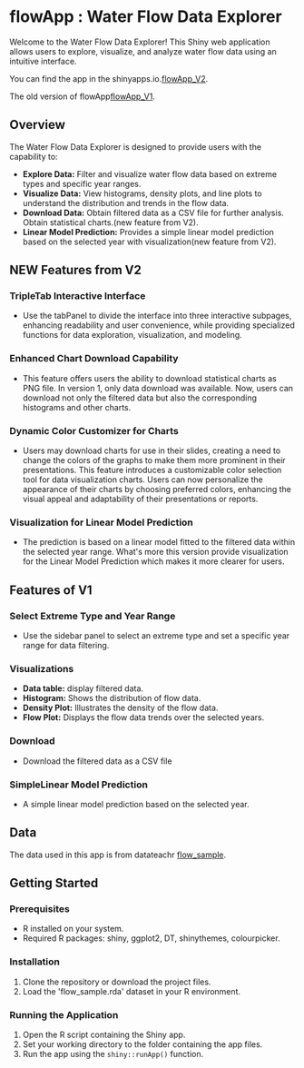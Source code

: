 # flowApp : Water Flow Data Explorer

Welcome to the Water Flow Data Explorer! This Shiny web application allows users to explore, visualize, and analyze water flow data using an intuitive interface.

You can find the app in the shinyapps.io.[flowApp_V2](https://yuehaowang.shinyapps.io/flowApp_V2/).

The old version of flowApp[flowApp_V1](https://yuehaowang.shinyapps.io/flowApp/).


## Overview

The Water Flow Data Explorer is designed to provide users with the capability to:

- **Explore Data:** Filter and visualize water flow data based on extreme types and specific year ranges.
- **Visualize Data:** View histograms, density plots, and line plots to understand the distribution and trends in the flow data.
- **Download Data:** Obtain filtered data as a CSV file for further analysis. Obtain statistical charts.(new feature from V2).
- **Linear Model Prediction:** Provides a simple linear model prediction based on the selected year with visualization(new feature from V2).

## NEW Features from V2

### TripleTab Interactive Interface

- Use the tabPanel to divide the interface into three interactive subpages, enhancing readability and user convenience, while providing specialized functions for data exploration, visualization, and modeling.

### Enhanced Chart Download Capability

- This feature offers users the ability to download statistical charts as PNG file. In version 1, only data download was available. Now, users can download not only the filtered data but also the corresponding histograms and other charts.

### Dynamic Color Customizer for Charts

- Users may download charts for use in their slides, creating a need to change the colors of the graphs to make them more prominent in their presentations. This feature introduces a customizable color selection tool for data visualization charts. Users can now personalize the appearance of their charts by choosing preferred colors, enhancing the visual appeal and adaptability of their presentations or reports.

### Visualization for Linear Model Prediction

- The prediction is based on a linear model fitted to the filtered data within the selected year range. What's more this version provide visualization for the Linear Model Prediction which makes it more clearer for users.



## Features of V1

### Select Extreme Type and Year Range

- Use the sidebar panel to select an extreme type and set a specific year range for data filtering.

### Visualizations

- **Data table:** display filtered data.
- **Histogram:** Shows the distribution of flow data.
- **Density Plot:** Illustrates the density of the flow data.
- **Flow Plot:** Displays the flow data trends over the selected years.

### Download

- Download the filtered data as a CSV file


### SimpleLinear Model Prediction

- A simple linear model prediction based on the selected year.

## Data

The data used in this app is from datateachr [flow_sample](https://github.com/UBC-MDS/datateachr).


## Getting Started

### Prerequisites

- R installed on your system.
- Required R packages: shiny, ggplot2, DT, shinythemes, colourpicker.

### Installation

1. Clone the repository or download the project files.
2. Load the 'flow_sample.rda' dataset in your R environment.

### Running the Application

1. Open the R script containing the Shiny app.
2. Set your working directory to the folder containing the app files.
3. Run the app using the `shiny::runApp()` function.


